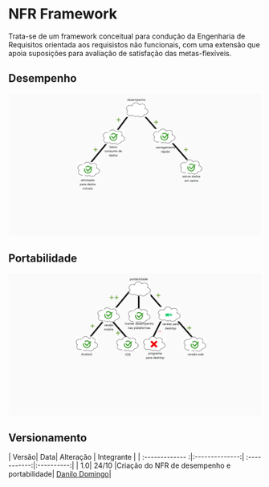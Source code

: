 # NFR Framework

Trata-se de um framework conceitual para condução da Engenharia de Requisitos orientada aos requisistos não funcionais, com uma extensão que apoia suposições para avaliação de satisfação das metas-flexíveis.

## Desempenho

![alt text](../images/desempenho_NFR.png)

## Portabilidade

![alt text](../images/portabilidade_NFR.png)

## Versionamento
| Versão| Data| Alteração | Integrante |
| :------------- :|:--------------:| :-----------:|:----------:|
| 1.0| 24/10 |Criação do NFR de desempenho e portabilidade| [Danilo Domingo](https://github.com/danilow200)|